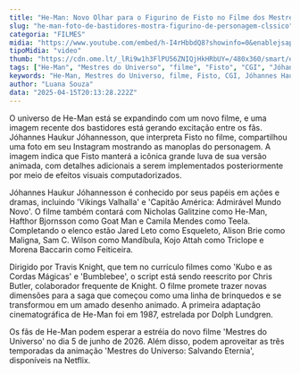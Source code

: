 ```yaml
---
title: "He-Man: Novo Olhar para o Figurino de Fisto no Filme dos Mestres do Universo"
slug: "he-man-foto-de-bastidores-mostra-figurino-de-personagem-clssico"
categoria: "FILMES"
midia: "https://www.youtube.com/embed/h-I4rHbbdQ8?showinfo=0&enablejsapi=1"
tipoMidia: "video"
thumb: "https://cdn.ome.lt/_lRi9w1h3FlPU56ZNIQjHkHRbUY=/480x360/smart/extras/conteudos/Captura_de_tela_2025-04-15_163444.png"
tags: ["He-Man", "Mestres do Universo", "filme", "Fisto", "CGI", "Jóhannes Haukur Jóhannesson", "figurino", "bastidores"]
keywords: "He-Man, Mestres do Universo, filme, Fisto, CGI, Jóhannes Haukur Jóhannesson, figurino, bastidores"
author: "Luana Souza"
data: "2025-04-15T20:13:28.222Z"
---
```


O universo de He-Man está se expandindo com um novo filme, e uma imagem recente dos bastidores está gerando excitação entre os fãs. Jóhannes Haukur Jóhannesson, que interpreta Fisto no filme, compartilhou uma foto em seu Instagram mostrando as manoplas do personagem. A imagem indica que Fisto manterá a icônica grande luva de sua versão animada, com detalhes adicionais a serem implementados posteriormente por meio de efeitos visuais computadorizados.

<blockquote class="twitter-tweet"><a href="https://twitter.com/user/status/1910372152844353562"></a></blockquote>

Jóhannes Haukur Jóhannesson é conhecido por seus papéis em ações e dramas, incluindo 'Vikings Valhalla' e 'Capitão América: Admirável Mundo Novo'. O filme também contará com Nicholas Galitzine como He-Man, Hafthor Bjornsson como Goat Man e Camila Mendes como Teela. Completando o elenco estão Jared Leto como Esqueleto, Alison Brie como Maligna, Sam C. Wilson como Mandíbula, Kojo Attah como Triclope e Morena Baccarin como Feiticeira.

Dirigido por Travis Knight, que tem no currículo filmes como 'Kubo e as Cordas Mágicas' e 'Bumblebee', o script está sendo reescrito por Chris Butler, colaborador frequente de Knight. O filme promete trazer novas dimensões para a saga que começou como uma linha de brinquedos e se transformou em um amado desenho animado. A primeira adaptação cinematográfica de He-Man foi em 1987, estrelada por Dolph Lundgren.

Os fãs de He-Man podem esperar a estréia do novo filme 'Mestres do Universo' no dia 5 de junho de 2026. Além disso, podem aproveitar as três temporadas da animação 'Mestres do Universo: Salvando Eternia', disponíveis na Netflix.